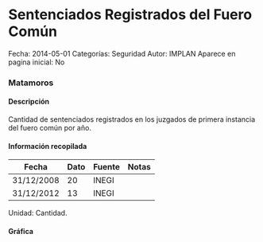 Sentenciados Registrados del Fuero Común
=====

Fecha: 2014-05-01
Categorías: Seguridad
Autor: IMPLAN
Aparece en pagina inicial: No

### Matamoros

#### Descripción

Cantidad de sentenciados registrados en los juzgados de primera instancia del fuero común por año.

#### Información recopilada

<table class="table table-hover table-bordered matriz">
  <thead>
    <tr><th>Fecha</th><th>Dato</th><th>Fuente</th><th>Notas</th></tr>
  </thead>
  <tbody>
    <tr><td class="centrado">31/12/2008</td><td class="derecha">20</td><td>INEGI</td><td></td></tr>
    <tr><td class="centrado">31/12/2012</td><td class="derecha">13</td><td>INEGI</td><td></td></tr>
  </tbody>
</table>

Unidad: Cantidad.

#### Gráfica

<div id="Morrisnaxtuput" class="grafica"></div>
  <!-- JAVASCRIPT DE LA GRAFICA EN Morrisnaxtuput -->
  <script>
  new Morris.Line({
    element: 'Morrisnaxtuput',
    data: [
      { fecha: '2008-12-31', dato: 20 },
      { fecha: '2012-12-31', dato: 13 }
    ],
    xkey: 'fecha',
    ykeys: ['dato'],
    labels: ['Dato'],
    lineColors: ['#FF5B02'],
    xLabelFormat: function(d) {
      return d.getDate()+'/'+(d.getMonth()+1)+'/'+d.getFullYear();
    },
    dateFormat: function (ts) {
      var d = new Date(ts);
      return d.getDate() + '/' + (d.getMonth() + 1) + '/' + d.getFullYear();
    }
  });
  </script>
